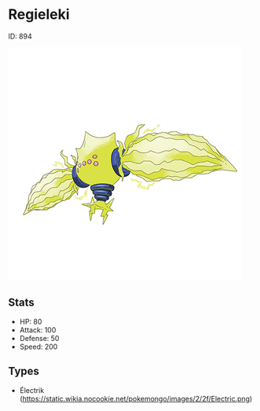 # Regieleki


ID: 894

![](https://raw.githubusercontent.com/PokeAPI/sprites/master/sprites/pokemon/other/official-artwork/894.png "Regieleki")

## Stats


 - HP: 80
 - Attack: 100
 - Defense: 50
 - Speed: 200

## Types


 - Électrik (https://static.wikia.nocookie.net/pokemongo/images/2/2f/Electric.png)
